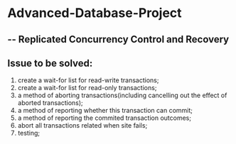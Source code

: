 # Advanced-Database-Project
##  -- Replicated Concurrency Control and Recovery
##  Issue to be solved:
1. create a wait-for list for read-write transactions;
2. create a wait-for list for read-only transactions;
3. a method of aborting transactions(including cancelling out the effect of aborted transactions);
4. a method of reporting whether this transaction can commit;
5. a method of reporting the commited transaction outcomes;
6. abort all transactions related when site fails;
7. testing;

